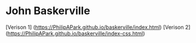 # John Baskerville

[Verison 1] (https://PhilipAPark.github.io/baskerville/index.html)
[Verison 2] (https://PhilipAPark.github.io/baskerville/index-css.html)
